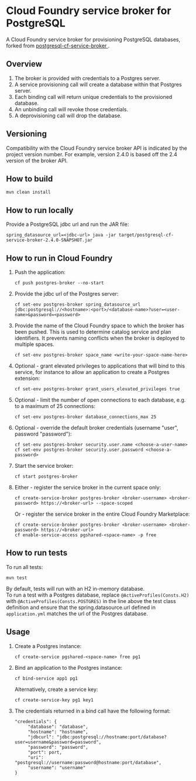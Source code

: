 Cloud Foundry service broker for PostgreSQL
===========================================
A Cloud Foundry service broker for provisioning PostgreSQL databases, forked from [postgresql-cf-service-broker
](https://github.com/cloudfoundry-community/postgresql-cf-service-broker).

Overview
--------
1. The broker is provided with credentials to a Postgres server.  
1. A service provisioning call will create a database within that Postgres server.  
1. Each binding call will return unique credentials to the provisioned database.  
1. An unbinding call will revoke those credentials.  
1. A deprovisioning call will drop the database.

Versioning
----------
Compatibility with the Cloud Foundry service broker API is indicated by the project version number. For example, version 2.4.0 is based off the 2.4 version of the broker API.

How to build
------------
```
mvn clean install
```

How to run locally
------------------
Provide a PostgreSQL jdbc url and run the JAR file:
```
spring_datasource_url=<jdbc-url> java -jar target/postgresql-cf-service-broker-2.4.0-SNAPSHOT.jar
```

How to run in Cloud Foundry
---------------------------
1. Push the application:
   ```
   cf push postgres-broker --no-start
   ```
1. Provide the jdbc url of the Postgres server:
   ```
   cf set-env postgres-broker spring_datasource_url jdbc:postgresql://<hostname>:<port>/<database-name>?user=<user-name>&password=<password>
   ```
1. Provide the name of the Cloud Foundry space to which the broker has been pushed. This is used to determine catalog service and plan identifiers. It prevents naming conflicts when the broker is deployed to multiple spaces.
   ```
   cf set-env postgres-broker space_name <write-your-space-name-here>
   ```
1. Optional - grant elevated privileges to applications that will bind to this service, for instance to allow an application to create a Postgres extension:
   ```
   cf set-env postgres-broker grant_users_elevated_privileges true
   ```
1. Optional - limit the number of open connections to each database, e.g. to a maximum of 25 connections:
   ```
   cf set-env postgres-broker database_connections_max 25
   ```
1. Optional - override the default broker credentials (username "user", password "password"):
   ```
   cf set-env postgres-broker security.user.name <choose-a-user-name>
   cf set-env postgres-broker security.user.password <choose-a-password>
   ```
1. Start the service broker:
   ```
   cf start postgres-broker
   ```
1. Either - register the service broker in the current space only:
   ```
   cf create-service-broker postgres-broker <broker-username> <broker-password> https://<broker-url> --space-scoped
   ```
   Or - register the service broker in the entire Cloud Foundry Marketplace:
   ```
   cf create-service-broker postgres-broker <broker-username> <broker-password> https://<broker-url>
   cf enable-service-access pgshared-<space-name> -p free
   ```

How to run tests
----------------
To run all tests:
```
mvn test
```
By default, tests will run with an H2 in-memory database.  
To run a test with a Postgres database, replace `@ActiveProfiles(Consts.H2)` with 
`@ActiveProfiles(Consts.POSTGRES)` in the line above the test class definition and ensure that the spring.datasource.url defined in `application.yml` matches the url of the Postgres database.

Usage
-----
1.  Create a Postgres instance:
    ```
    cf create-service pgshared-<space-name> free pg1
    ```
1.  Bind an application to the Postgres instance:
    ```
    cf bind-service app1 pg1
    ```
    Alternatively, create a service key:
    ```
    cf create-service-key pg1 key1
    ```
1.  The credentials returned in a bind call have the following format:
    ```
    "credentials": {
         "database": "database",
         "hostname": "hostname",
         "jdbcurl": "jdbc:postgresql://hostname:port/database?user=username&password=password",
         "password": "password",
         "port": port,
         "uri": "postgresql://username:password@hostname:port/database",
         "username": "username"
    }
    ```
